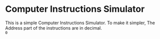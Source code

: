 # Computer Instructions Simulator
This is a simple Computer Instructions Simulator. To make it simpler, The Address part of the instructions are in decimal.<br>
`
0
` 